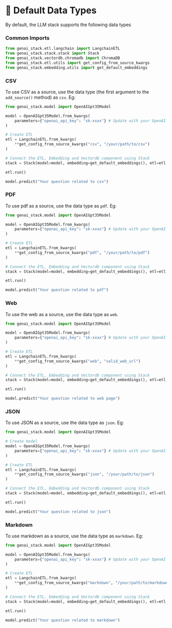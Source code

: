 # 📘 Default Data Types

By default, the LLM stack supports the following data types

### Common Imports

```python
from genai_stack.etl.langchain import LangchainETL
from genai_stack.stack.stack import Stack
from genai_stack.vectordb.chromadb import ChromaDB
from genai_stack.etl.utils import get_config_from_source_kwargs
from genai_stack.embedding.utils import get_default_embeddings
```

### CSV

To use CSV as a source, use the data type (the first argument to the `add_source()` method) as `csv`. Eg:

```python
from genai_stack.model import OpenAIGpt35Model

model = OpenAIGpt35Model.from_kwargs(
    parameters={"openai_api_key": "sk-xxxx"} # Update with your OpenAI Key
) 

# Create ETL
etl = LangchainETL.from_kwargs(
    **get_config_from_source_kwargs("csv", "/your/path/to/csv")
)

# Connect the ETL, Embedding and Vectordb component using Stack
stack = Stack(model=model, embedding=get_default_embeddings(), etl=etl, vectordb=ChromaDB.from_kwargs())

etl.run()

model.predict("Your question related to csv")
```

### PDF

To use pdf as a source, use the data type as `pdf`. Eg:

```python
from genai_stack.model import OpenAIGpt35Model

model = OpenAIGpt35Model.from_kwargs(
    parameters={"openai_api_key": "sk-xxxx"} # Update with your OpenAI Key
) 

# Create ETL
etl = LangchainETL.from_kwargs(
    **get_config_from_source_kwargs("pdf", "/your/path/to/pdf")
)

# Connect the ETL, Embedding and Vectordb component using Stack
stack = Stack(model=model, embedding=get_default_embeddings(), etl=etl, vectordb=ChromaDB.from_kwargs())

etl.run()

model.predict("Your question related to pdf")
```

### Web

To use the web as a source, use the data type as `web`.&#x20;

```python
from genai_stack.model import OpenAIGpt35Model

model = OpenAIGpt35Model.from_kwargs(
    parameters={"openai_api_key": "sk-xxxx"} # Update with your OpenAI Key
) 

# Create ETL
etl = LangchainETL.from_kwargs(
    **get_config_from_source_kwargs("web", "valid_web_url")
)

# Connect the ETL, Embedding and Vectordb component using Stack
stack = Stack(model=model, embedding=get_default_embeddings(), etl=etl, vectordb=ChromaDB.from_kwargs())

etl.run()

model.predict("Your question related to web page")
```

### JSON

To use JSON as a source, use the data type as `json`. Eg:

```python
from genai_stack.model import OpenAIGpt35Model

# Create model
model = OpenAIGpt35Model.from_kwargs(
    parameters={"openai_api_key": "sk-xxxx"} # Update with your OpenAI Key
) 

# Create ETL
etl = LangchainETL.from_kwargs(
    **get_config_from_source_kwargs("json", "/your/path/to/json")
)

# Connect the ETL, Embedding and Vectordb component using Stack
stack = Stack(model=model, embedding=get_default_embeddings(), etl=etl, vectordb=ChromaDB.from_kwargs())

etl.run()

model.predict("Your question related to json")
```

### Markdown

To use markdown as a source, use the data type as `markdown`. Eg:

```python
from genai_stack.model import OpenAIGpt35Model

model = OpenAIGpt35Model.from_kwargs(
    parameters={"openai_api_key": "sk-xxxx"} # Update with your OpenAI Key
) 

# Create ETL
etl = LangchainETL.from_kwargs(
    **get_config_from_source_kwargs("markdown", "/your/path/to/markdown or valid url")
)

# Connect the ETL, Embedding and Vectordb component using Stack
stack = Stack(model=model, embedding=get_default_embeddings(), etl=etl, vectordb=ChromaDB.from_kwargs())

etl.run()

model.predict("Your question related to markdown")
```
